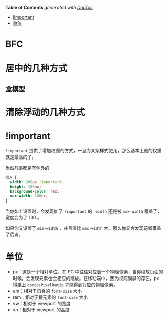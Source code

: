 <!-- START doctoc generated TOC please keep comment here to allow auto update -->
<!-- DON'T EDIT THIS SECTION, INSTEAD RE-RUN doctoc TO UPDATE -->
**Table of Contents**  *generated with [DocToc](https://github.com/thlorenz/doctoc)*

- [!important](#important)
- [单位](#%E5%8D%95%E4%BD%8D)

<!-- END doctoc generated TOC please keep comment here to allow auto update -->

# BFC

# 居中的几种方式

## 盒模型

# 清除浮动的几种方式

# !important

`!important` 提供了增加权重的方式，一旦为某条样式使用，那么基本上他的权重就是最高的了。

当然凡事都是有例外的

```css
div {
  width: 200px !important;
  height: 100px;
  background-color: red;
  max-width: 100px;
}
```

当你如上设置时，会发现加了 `!important`  的 ` width` 还是被 `max-width` 覆盖了，宽度变为了 100 。

如果你又设置了 `min-width` ，并且值比 `max-width` 大，那么你又会发现前者覆盖了后者。

# 单位

- px：这是一个相对单位，在 PC 中往往对应着一个物理像素，当你缩放页面的时候，会发现元素也会相应的缩放。在移动端中，因为视网膜屏的存在，px 得乘上 `devicePixelRatio` 才能得到对应的物理像素。
- em：相对于自身的 `font-size` 大小
- rem：相对于根元素的 `font-size` 大小
- vw：相对于 viewport 的宽度
- vh：相对于 viewport 的高度

